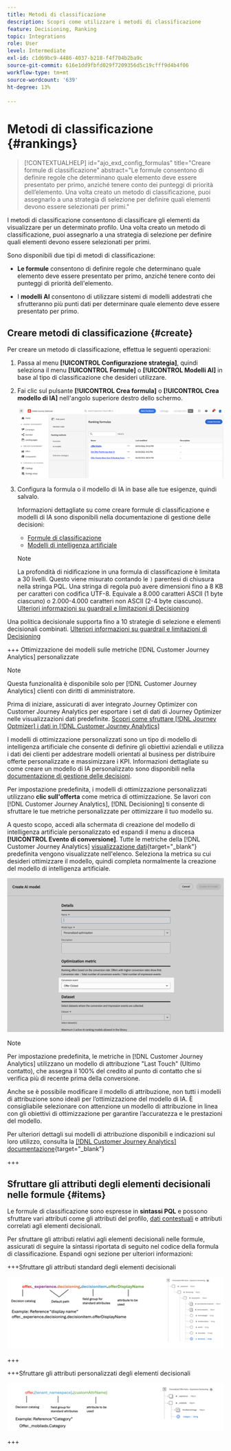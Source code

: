 ```yaml
---
title: Metodi di classificazione
description: Scopri come utilizzare i metodi di classificazione
feature: Decisioning, Ranking
topic: Integrations
role: User
level: Intermediate
exl-id: c1d69bc9-4486-4037-b218-f4f704b2ba9c
source-git-commit: 616e1dd9fbfd029f7209356d5c19cfff9d4b4f06
workflow-type: tm+mt
source-wordcount: '639'
ht-degree: 13%

---
```


# Metodi di classificazione {#rankings}

>[!CONTEXTUALHELP]
>id="ajo_exd_config_formulas"
>title="Creare formule di classificazione"
>abstract="Le formule consentono di definire regole che determinano quale elemento deve essere presentato per primo, anziché tenere conto dei punteggi di priorità dell’elemento. Una volta creato un metodo di classificazione, puoi assegnarlo a una strategia di selezione per definire quali elementi devono essere selezionati per primi."

I metodi di classificazione consentono di classificare gli elementi da visualizzare per un determinato profilo. Una volta creato un metodo di classificazione, puoi assegnarlo a una strategia di selezione per definire quali elementi devono essere selezionati per primi.

Sono disponibili due tipi di metodi di classificazione:

* **Le formule** consentono di definire regole che determinano quale elemento deve essere presentato per primo, anziché tenere conto dei punteggi di priorità dell&#39;elemento.

* I **modelli AI** consentono di utilizzare sistemi di modelli addestrati che sfrutteranno più punti dati per determinare quale elemento deve essere presentato per primo.

## Creare metodi di classificazione {#create}

Per creare un metodo di classificazione, effettua le seguenti operazioni:

1. Passa al menu **[!UICONTROL Configurazione strategia]**, quindi seleziona il menu **[!UICONTROL Formule]** o **[!UICONTROL Modelli AI]** in base al tipo di classificazione che desideri utilizzare.

1. Fai clic sul pulsante **[!UICONTROL Crea formula]** o **[!UICONTROL Crea modello di IA]** nell&#39;angolo superiore destro dello schermo.

   ![](assets/ranking-create.png)

1. Configura la formula o il modello di IA in base alle tue esigenze, quindi salvalo.

   Informazioni dettagliate su come creare formule di classificazione e modelli di IA sono disponibili nella documentazione di gestione delle decisioni:

   * [Formule di classificazione](../offers/ranking/create-ranking-formulas.md)
   * [Modelli di intelligenza artificiale](../offers/ranking/ai-models.md)

   >[!NOTE]
   >
   >La profondità di nidificazione in una formula di classificazione è limitata a 30 livelli. Questo viene misurato contando le `)` parentesi di chiusura nella stringa PQL. Una stringa di regola può avere dimensioni fino a 8 KB per caratteri con codifica UTF-8. Equivale a 8.000 caratteri ASCII (1 byte ciascuno) o 2.000-4.000 caratteri non ASCII (2-4 byte ciascuno). [Ulteriori informazioni su guardrail e limitazioni di Decisioning](gs-experience-decisioning.md#guardrails)

Una politica decisionale supporta fino a 10 strategie di selezione e elementi decisionali combinati. [Ulteriori informazioni su guardrail e limitazioni di Decisioning](gs-experience-decisioning.md#guardrails)

+++ Ottimizzazione dei modelli sulle metriche [!DNL Customer Journey Analytics] personalizzate

>[!NOTE]
>
>Questa funzionalità è disponibile solo per [!DNL Customer Journey Analytics] clienti con diritti di amministratore.
>
>Prima di iniziare, assicurati di aver integrato Journey Optimizer con Customer Journey Analytics per esportare i set di dati di Journey Optimizer nelle visualizzazioni dati predefinite. [Scopri come sfruttare [!DNL Journey Optmizer] i dati in [!DNL Customer Journey Analytics]](../reports/cja-ajo.md)

I modelli di ottimizzazione personalizzati sono un tipo di modello di intelligenza artificiale che consente di definire gli obiettivi aziendali e utilizza i dati dei clienti per addestrare modelli orientati al business per distribuire offerte personalizzate e massimizzare i KPI. Informazioni dettagliate su come creare un modello di IA personalizzato sono disponibili nella [documentazione di gestione delle decisioni](../offers/ranking/personalized-optimization-model.md).

Per impostazione predefinita, i modelli di ottimizzazione personalizzati utilizzano **clic sull&#39;offerta** come metrica di ottimizzazione. Se lavori con [!DNL Customer Journey Analytics], [!DNL Decisioning] ti consente di sfruttare le tue metriche personalizzate per ottimizzare il tuo modello su.

A questo scopo, accedi alla schermata di creazione del modello di intelligenza artificiale personalizzato ed espandi il menu a discesa **[!UICONTROL Evento di conversione]**. Tutte le metriche della [!DNL Customer Journey Analytics] [visualizzazione dati](https://experienceleague.adobe.com/en/docs/analytics-platform/using/cja-dataviews/data-views){target="_blank"} predefinita vengono visualizzate nell&#39;elenco. Seleziona la metrica su cui desideri ottimizzare il modello, quindi completa normalmente la creazione del modello di intelligenza artificiale.

![](assets/ai-ranking-custom-metrics.png)

>[!NOTE]
>
>Per impostazione predefinita, le metriche in [!DNL Customer Journey Analytics] utilizzano un modello di attribuzione &quot;Last Touch&quot; (Ultimo contatto), che assegna il 100% del credito al punto di contatto che si verifica più di recente prima della conversione.
>
>Anche se è possibile modificare il modello di attribuzione, non tutti i modelli di attribuzione sono ideali per l’ottimizzazione del modello di IA. È consigliabile selezionare con attenzione un modello di attribuzione in linea con gli obiettivi di ottimizzazione per garantire l’accuratezza e le prestazioni del modello.
>
>Per ulteriori dettagli sui modelli di attribuzione disponibili e indicazioni sul loro utilizzo, consulta la [[!DNL Customer Journey Analytics] documentazione](https://experienceleague.adobe.com/en/docs/analytics-platform/using/cja-dataviews/component-settings/attribution){target="_blank"}

+++

## Sfruttare gli attributi degli elementi decisionali nelle formule {#items}

Le formule di classificazione sono espresse in **sintassi PQL** e possono sfruttare vari attributi come gli attributi del profilo, [dati contestuali](context-data.md) e attributi correlati agli elementi decisionali.

Per sfruttare gli attributi relativi agli elementi decisionali nelle formule, assicurati di seguire la sintassi riportata di seguito nel codice della formula di classificazione. Espandi ogni sezione per ulteriori informazioni:

+++Sfruttare gli attributi standard degli elementi decisionali

![](assets/formula-attribute.png)

+++

+++Sfruttare gli attributi personalizzati degli elementi decisionali

![](assets/formula-attribute-custom.png)

+++
